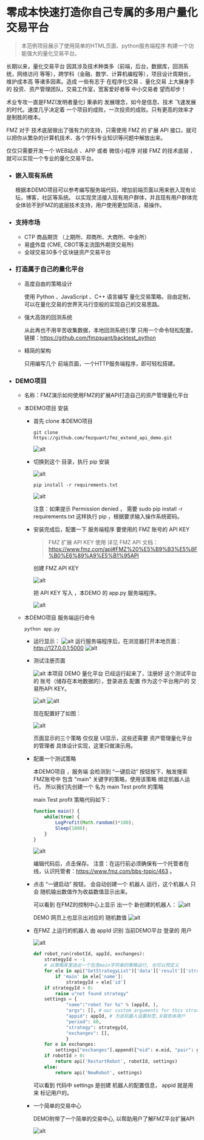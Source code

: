 # 零成本快速打造你自己专属的多用户量化交易平台

> 本范例项目展示了使用简单的HTML页面、python服务端程序 构建一个功能强大的量化交易平台。

长期以来，量化交易平台 因其涉及技术种类多（前端，后台，数据库，回测系统，网络访问 等等），跨学科（金融、数学、计算机编程等），项目设计周期长，维护成本高 等诸多因素。造成 一些有志于 在程序化交易 、量化交易 上大展身手的 投资、资产管理团队，交易工作室，宽客爱好者等 中小交易者 望而却步！

术业专攻一直是FMZ(发明者量化) 秉承的 发展理念，如今是信息、技术 飞速发展的时代。速度几乎决定着 一个项目的成败，一次投资的成败。只有更高的效率才是制胜的根本。

FMZ 对于 技术底层做出了强有力的支持，只需使用 FMZ 的 扩展 API 接口，就可以把你从繁杂的计算机技术、各个学科专业知识等问题中解放出来。

仅仅只需要开发一个  WEB站点 、APP 或者 微信小程序  对接 FMZ 的技术底层 ，就可以实现一个专业的量化交易平台。

- ### 嵌入现有系统

  根据本DEMO项目可以参考编写服务端代码，增加前端页面以用来嵌入现有论坛，博客，社区等系统。
  以实现灵活接入现有用户群体，并且现有用户群体完全体验不到FMZ的底层技术支持，用户使用更加简洁，易操作。

- ### 支持市场

  - CTP 商品期货 （上期所、郑商所、大商所、中金所）
  - 易盛外盘 (CME, CBOT等主流国外期货交易所)
  - 全球交易30多个区块链资产交易平台

- ### 打造属于自己的量化平台

  - 高度自由的策略设计

    使用 Python 、JavaScript 、C++ 语言编写 量化交易策略，自由定制，可以在量化交易的世界天马行空般的实现自己的交易思路。

  - 强大高效的回测系统

    从此再也不用辛苦收集数据，本地回测系统引擎 只用一个命令轻松配置，链接：https://github.com/fmzquant/backtest_python

  - 精简的架构
  
    只用编写几个 前端页面，一个HTTP服务端程序，即可轻松搭建。
    
- ### DEMO项目
  
  - 名称：FMZ演示如何使用FMZ的扩展API打造自己的资产管理量化平台
  
  - 本DEMO项目 安装
    
    - 首先 clone 本DEMO项目

      ```
      git clone https://github.com/fmzquant/fmz_extend_api_demo.git 
      ```
    
      ![alt](https://dn-filebox.qbox.me/c36383238f93ca220887b7d85e1a611ba3a99007.png)
    
    - 切换到这个 目录，执行 pip 安装

      ![alt](https://dn-filebox.qbox.me/6074daa004ede3ce30eae01c0c7208a5db9708f5.png)
    
      ```
      pip install -r requirements.txt 
      ```
      
      ![alt](https://dn-filebox.qbox.me/c4bdf77264d876f73dd628811865f484bb0992b7.png)
      
      注意：如果提示 Permission denied ， 需要 sudo pip install -r requirements.txt 这样执行 pip ，根据要求输入操作系统密码。
    
    - 安装完成后，配置一下 服务端程序 要使用的 FMZ 账号的 API KEY
      
      > FMZ 扩展 API KEY 使用 详见 FMZ API 文档：https://www.fmz.com/api#FMZ%20%E5%B9%B3%E5%8F%B0%E6%89%A9%E5%B1%95API
      
      创建 FMZ API KEY
      
      ![alt](https://dn-filebox.qbox.me/28b430e0104147594a264d838838735db4114d9b.png)
    
      把 API KEY 写入 ，本DEMO 的 app.py 服务端程序。
      
      ![alt](https://dn-filebox.qbox.me/426bb928998875dd0e7fbf5f43fed546a3ac2f2f.png )

  - 本DEMO项目 服务端运行命令

    ```
    python app.py
    ```
    
    - 运行显示：
      ![alt](https://dn-filebox.qbox.me/60bb0b2e41e31d7354a461a63300841c24658a7f.png)
      运行服务端程序后，在浏览器打开本地页面：http://127.0.0.1:5000
      ![alt](https://dn-filebox.qbox.me/6e179f4b1dd680dbcc4f8b96d189f289d780e853.png)
      
    - 测试注册页面
    
      ![alt](https://dn-filebox.qbox.me/83b09142e42ae0ff4d9c8f789a771fb99c1f2d48.png)
      本项目 DEMO 量化平台 已经运行起来了，注册好 这个测试平台的 账号（储存在本地数据的），登录进去 配置 作为这个平台用户的 交易所API KEY。
      
      ![alt](https://dn-filebox.qbox.me/d38f7155af07c0231dcdf632887585042268d058.png)
      ![alt](https://dn-filebox.qbox.me/2c6f6c8021a8d69e357a2e0fe538f3a919f3f8b4.png)
     
      现在配置好了如图：
    
      ![alt](https://dn-filebox.qbox.me/d7206a4113e2974683a614f455be8dc4fbce9f43.png)

      页面显示的三个策略 仅仅是 UI显示，这些还需要 资产管理量化平台 的管理者 具体设计实现，这里只做演示用。
    
    - 配置一个测试策略
    
      本DEMO项目 ，服务端 会检测到 “一键启动” 按钮按下，触发搜索FMZ账号中 包含 "main" 关键字的策略，使用该策略 绑定机器人运行。
      所以我们先创建一个 名为 main Test profit 的策略
      
      main Test profit 策略代码如下：
      
      ```javascript
      function main() {
          while(true) {
              LogProfit(Math.random()*100);
              Sleep(1000);
          }
      }
      ```
      
      ![alt](https://dn-filebox.qbox.me/52792c59a5db460c0bdf5a229803b92f92b8cb07.png)
      
      编辑代码后，点击保存。
      注意：在运行前必须确保有一个托管者在线，认识托管者：https://www.fmz.com/bbs-topic/463 。

    - 点击 “一键启动” 按钮， 会自动创建一个 机器人 运行，这个机器人 只会 随机输出数值作为收益数值显示出来。
    
      可以看到 在FMZ的控制中心上显示 出一个 新创建的机器人：
      ![alt](https://dn-filebox.qbox.me/61ff0f2319aaeb4138e43de626b2a0cf6b357435.png)
    
      DEMO 网页上也显示出对应的 随机数值
      ![alt](https://dn-filebox.qbox.me/73bb8cde3237d39e927edcaf3cf7a6187d174c1d.png)
    
    - 在FMZ 上运行的机器人 由 appId 识别 当前DEMO平台 登录的 用户
      
      ![alt](https://dn-filebox.qbox.me/0d9a9751442b9dc78ba2a0c3b3bc2347c5cd8ab9.png)
      
      ```python
      def robot_run(robotId, appId, exchanges):
          strategyId = -1
          # 从策略库里选出一个包含main字符串的策略运行, 也可以预定义
          for ele in api("GetStrategyList")['data']['result']['strategies']:
              if 'main' in ele['name']:
                  strategyId = ele['id']
          if strategyId < 0:
              raise u"not found strategy"
          settings = {
                  "name":"robot for %s" % (appId, ),
                  "args": [], # our custom arguments for this strategey
                  "appid": appId, # 为该机器人设置标签,关联到本用户
                  "period": 60,
                  "strategy": strategyId,
                  "exchanges": [],
                  }
          for e in exchanges:
              settings["exchanges"].append({"eid": e.eid, "pair": get_default_stock(e.eid), "meta" :{"AccessKey": e.accessKey, "SecretKey": e.secretKey}})
          if robotId > 0:
              return api('RestartRobot', robotId, settings)
          else:
              return api('NewRobot', settings)
      ```
      可以看到 代码中 settings 是创建 机器人的配置信息， appid 就是用来 标记用户的。
      
    - 一个简单的交易中心
    
      DEMO附带了一个简单的交易中心, 以帮助用户了解FMZ平台扩展API
      
      ![alt](https://dn-filebox.qbox.me/05da54385c1518514b1de45c0a484a5015a895c3.png) 
      


